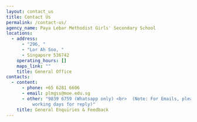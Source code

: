 ```yaml
---
layout: contact_us
title: Contact Us
permalink: /contact-us/
agency_name: Paya Lebar Methodist Girls' Secondary School
locations:
  - address:
      - "296, "
      - "Lor Ah Soo, "
      - Singapore 536742
    operating_hours: []
    maps_link: ""
    title: General Office
contacts:
  - content:
      - phone: +65 6281 6606
      - email: plmgss@moe.edu.sg
      - other: "9839 6759 (Whatsapp only) <br>  (Note: For Emails, please allow 3-5
          working days for reply)"
    title: General Enquiries & Feedback
---
```

